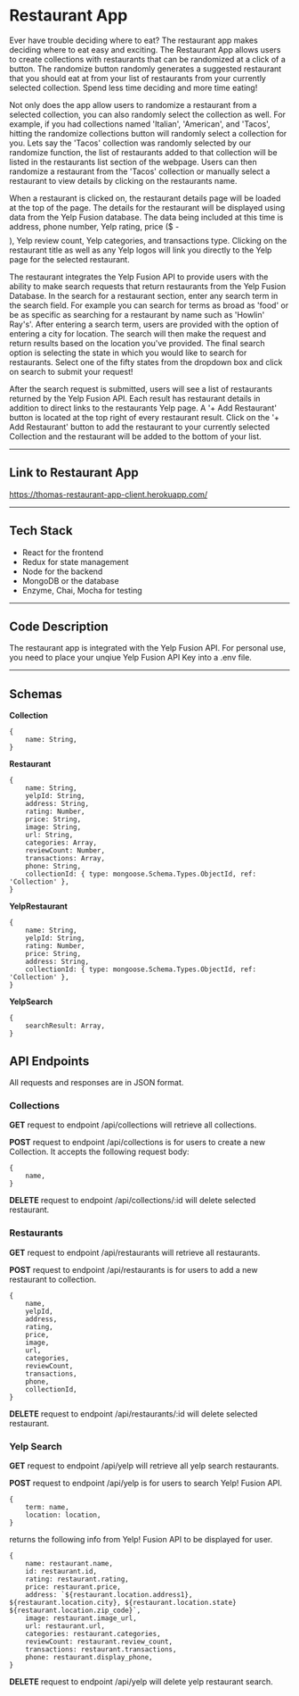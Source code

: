 # Restaurant App

Ever have trouble deciding where to eat? The restaurant app makes deciding where to eat easy and exciting.
The Restaurant App allows users to create collections with restaurants that can be randomized at a click of a 
button. The randomize button randomly generates a suggested restaurant that you should eat at from your list 
of restaurants from your currently selected collection. Spend less time deciding and more time eating!

Not only does the app allow users to randomize a restaurant from a selected collection, you can also randomly
select the collection as well. For example, if you had collections named 'Italian', 'American', and 'Tacos', 
hitting the randomize collections button will randomly select a collection for you. Lets say the 'Tacos' collection
was randomly selected by our randomize function, the list of restaurants added to that collection will be listed
in the restaurants list section of the webpage. Users can then randomize a restaurant from the 'Tacos' collection
or manually select a restaurant to view details by clicking on the restaurants name. 

When a restaurant is clicked on, the restaurant details page will be loaded at the top of the page. The details
for the restaurant will be displayed using data from the Yelp Fusion database. The data being included at this 
time is address, phone number, Yelp rating, price ($ - $$$$), Yelp review count, Yelp categories, and transactions type.
Clicking on the restaurant title as well as any Yelp logos will link you directly to the Yelp page for the selected
restaurant.

The restaurant integrates the Yelp Fusion API to provide users with the ability to make search requests that return
restaurants from the Yelp Fusion Database. In the search for a restaurant section, enter any search term in the 
search field. For example you can search for terms as broad as 'food' or be as specific as searching for a restaurant
by name such as 'Howlin' Ray's'. After entering a search term, users are provided with the option of entering a city 
for location. The search will then make the request and return results based on the location you've provided. The
final search option is selecting the state in which you would like to search for restaurants. Select one of the fifty 
states from the dropdown box and click on search to submit your request!

After the search request is submitted, users will see a list of restaurants returned by the Yelp Fusion API. Each
result has restaurant details in addition to direct links to the restaurants Yelp page. A '+ Add Restaurant' button
is located at the top right of every restaurant result. Click on the '+ Add Restaurant' button to add the restaurant
to your currently selected Collection and the restaurant will be added to the bottom of your list.

- - -  

## Link to Restaurant App

https://thomas-restaurant-app-client.herokuapp.com/

- - -

## Tech Stack

* React for the frontend
* Redux for state management
* Node for the backend
* MongoDB or the database
* Enzyme, Chai, Mocha for testing

- - - 

## Code Description

The restaurant app is integrated with the Yelp Fusion API. For personal use, you need to place your unqiue Yelp Fusion API Key into a .env file.

- - -

## Schemas

**Collection**

```
{
    name: String,
}
```

**Restaurant**

```
{
    name: String,
    yelpId: String,
    address: String,
    rating: Number,
    price: String,
    image: String,
    url: String,
    categories: Array,
    reviewCount: Number,
    transactions: Array,
    phone: String,
    collectionId: { type: mongoose.Schema.Types.ObjectId, ref: 'Collection' },
}
```

**YelpRestaurant**

```
{
    name: String,
    yelpId: String,
    rating: Number,
    price: String,
    address: String,
    collectionId: { type: mongoose.Schema.Types.ObjectId, ref: 'Collection' },
}
```

**YelpSearch**

```
{
    searchResult: Array,
}
```

## API Endpoints

All requests and responses are in JSON format.

### Collections

**GET** request to endpoint /api/collections will retrieve all collections.

**POST** request to endpoint /api/collections is for users to create a new Collection. It accepts the following request body:

```
{
    name,
}
```

**DELETE** request to endpoint /api/collections/:id will delete selected restaurant.

### Restaurants

**GET** request to endpoint /api/restaurants will retrieve all restaurants.

**POST** request to endpoint /api/restaurants is for users to add a new restaurant to collection.

```
{
    name, 
    yelpId, 
    address, 
    rating, 
    price, 
    image, 
    url, 
    categories, 
    reviewCount, 
    transactions, 
    phone, 
    collectionId,
}
```

**DELETE** request to endpoint /api/restaurants/:id will delete selected restaurant.

### Yelp Search

**GET** request to endpoint /api/yelp will retrieve all yelp search restaurants.

**POST** request to endpoint /api/yelp is for users to search Yelp! Fusion API.

```
{
    term: name,
    location: location,
}
```

returns the following info from Yelp! Fusion API to be displayed for user.

```
{
    name: restaurant.name,
    id: restaurant.id,
    rating: restaurant.rating,
    price: restaurant.price,
    address: `${restaurant.location.address1}, ${restaurant.location.city}, ${restaurant.location.state} ${restaurant.location.zip_code}`,
    image: restaurant.image_url,
    url: restaurant.url,
    categories: restaurant.categories,
    reviewCount: restaurant.review_count,
    transactions: restaurant.transactions,
    phone: restaurant.display_phone,
}
```

**DELETE** request to endpoint /api/yelp will delete yelp restaurant search.